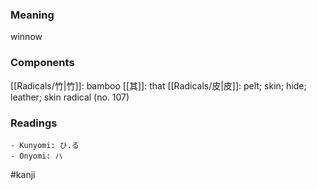 ### Meaning

winnow

### Components

[[Radicals/竹|竹]]: bamboo [[其]]: that [[Radicals/皮|皮]]: pelt; skin; hide; leather; skin radical (no. 107)

### Readings

```
- Kunyomi: ひ.る
- Onyomi: ハ
```

#kanji